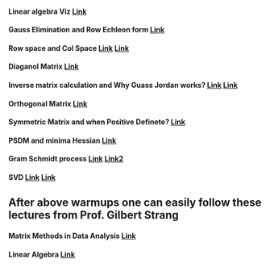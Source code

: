 #### Linear algebra Viz [Link](https://intuitive-math.club/linear-algebra/)
#### Gauss Elimination and Row Echleon form [Link](https://www.youtube.com/watch?v=eDb6iugi6Uk)
#### Row space and Col Space [Link](https://www.youtube.com/watch?v=DNc-hMtDc-I) [Link](https://www.khanacademy.org/math/linear-algebra/vectors-and-spaces/null-column-space/v/matrix-vector-products)
#### Diaganol Matrix [Link](https://byjus.com/maths/diagonal-matrix/)
#### Inverse matrix calculation and Why Guass Jordan works? [Link](https://math.stackexchange.com/questions/1240055/why-does-the-gaussian-jordan-elimination-works-when-finding-the-inverse-matrix) [Link](https://www.mathsisfun.com/algebra/matrix-inverse-row-operations-gauss-jordan.html)
#### Orthogonal Matrix [Link](https://medium.com/jun-devpblog/linear-algebra-9-properties-of-orthogonal-matrices-840b1d28ac20)
#### Symmetric Matrix and when Positive Definete? [Link](https://ocw.mit.edu/courses/mathematics/18-06sc-linear-algebra-fall-2011/positive-definite-matrices-and-applications/symmetric-matrices-and-positive-definiteness/MIT18_06SCF11_Ses3.1sum.pdf)
#### PSDM and minima Hessian [Link](https://ocw.mit.edu/courses/mathematics/18-06sc-linear-algebra-fall-2011/positive-definite-matrices-and-applications/positive-definite-matrices-and-minima/MIT18_06SCF11_Ses3.3sum.pdf)
#### Gram Schmidt process [Link](https://www.youtube.com/watch?v=Aslf3KGq2UE) [Link2](https://www.youtube.com/watch?v=0MtwqhIwdrI)
#### SVD [Link](https://www.youtube.com/watch?v=Nx0lRBaXoz4) [Link](https://gregorygundersen.com/blog/2018/12/20/svd-proof/#1-gram-matrices-as-positive-semi-definite)

## After above warmups one can easily follow these lectures from Prof. Gilbert Strang

#### Matrix Methods in Data Analysis [Link](https://www.youtube.com/playlist?list=PLUl4u3cNGP63oMNUHXqIUcrkS2PivhN3k)
#### Linear Algebra [Link](https://www.youtube.com/watch?v=QVKj3LADCnA&list=PL49CF3715CB9EF31D)
